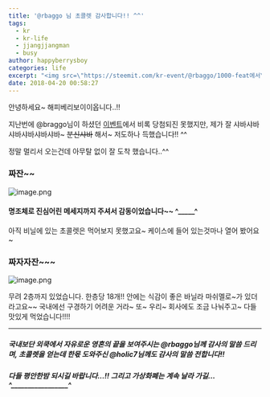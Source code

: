 ```yaml
---
title: '@rbaggo 님 초콜렛 감사합니다!! ^^'
tags:
  - kr
  - kr-life
  - jjangjjangman
  - busy
author: happyberrysboy
categories: life
excerpt: "<img src=\"https://steemit.com/kr-event/@rbaggo/1000-feat에서\" />\r\n안녕하세요~ 해피베리보이이옵니다..!!  지난번에 @braggo님이 하셨던 [이벤트]( 비록 당첨되진 못했지만, 제가 잘 샤바샤바샤바샤바샤바샤바~ ~~분신샤바~~ 해서~ 저도하나 득했습니다!! ^^  정말 멀리서 오는건데 아무탈 없이 잘 도착 했습니다..^^  ### 짜잔~~ !](  #### 명조체로 진심어린 메세지까지 주셔서 감동이었습니다~~ **^__....."
date: 2018-04-20 00:58:27
---
```


안녕하세요~ 해피베리보이이옵니다..!!

지난번에 @braggo님이 하셨던 [이벤트](https://steemit.com/kr-event/@rbaggo/1000-feat)에서 비록 당첨되진 못했지만, 제가 잘 샤바샤바샤바샤바샤바샤바~ ~~분신샤바~~ 해서~ 저도하나 득했습니다!! ^^

정말 멀리서 오는건데 아무탈 없이 잘 도착 했습니다..^^

### 짜잔~~
![image.png](https://gateway.ipfs.io/ipfs/QmP88Ddzyco82HcSu3J3B56whddW7N8YCjGDC7YC7NaRMQ)

#### 명조체로 진심어린 메세지까지 주셔서 감동이었습니다~~ **^_____^**

아직 비닐에 있는 초콜렛은 먹어보지 못했고요~ 케이스에 들어 있는것마나 열어 봤어요~

### 짜자자잔~~~
![image.png](https://gateway.ipfs.io/ipfs/QmZbac9YgMeZ41nMBEW9Q6XUUBR57uHK9HPE7N3u5B7onw)

무려 2층까지 있었습니다. 한층당 18개!! 안에는 식감이 좋은 바닐라 마쉬멜로~가 있더라고요~~
국내에선 구경하기 어려운 거라~ 또~ 우리~ 회사에도 조금 나눠주고~ 다들 맛있게 먹었습니다!!!!

___

##### 국내보단 외쿡에서 자유로운 영혼의 끝을 보여주시는 @rbaggo님께 감사의 말씀 드리며, 초콜렛을 얻는데 한몫 도와주신 @holic7님께도 감사의 말씀 전합니다!!

##### 다들 평안한밤 되시길 바랍니다...!! 그리고 가상화폐는 계속 날라 가길... ^_________________^